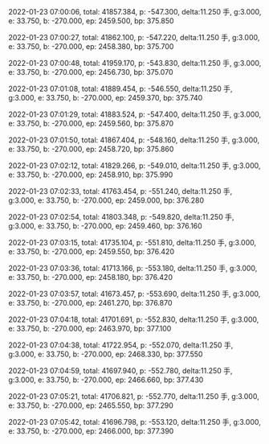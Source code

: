 2022-01-23 07:00:06, total: 41857.384, p: -547.300, delta:11.250 手, g:3.000, e: 33.750, b: -270.000, ep: 2459.500, bp: 375.850

2022-01-23 07:00:27, total: 41862.100, p: -547.220, delta:11.250 手, g:3.000, e: 33.750, b: -270.000, ep: 2458.380, bp: 375.700

2022-01-23 07:00:48, total: 41959.170, p: -543.830, delta:11.250 手, g:3.000, e: 33.750, b: -270.000, ep: 2456.730, bp: 375.070

2022-01-23 07:01:08, total: 41889.454, p: -546.550, delta:11.250 手, g:3.000, e: 33.750, b: -270.000, ep: 2459.370, bp: 375.740

2022-01-23 07:01:29, total: 41883.524, p: -547.400, delta:11.250 手, g:3.000, e: 33.750, b: -270.000, ep: 2459.560, bp: 375.870

2022-01-23 07:01:50, total: 41867.404, p: -548.160, delta:11.250 手, g:3.000, e: 33.750, b: -270.000, ep: 2458.720, bp: 375.860

2022-01-23 07:02:12, total: 41829.266, p: -549.010, delta:11.250 手, g:3.000, e: 33.750, b: -270.000, ep: 2458.910, bp: 375.990

2022-01-23 07:02:33, total: 41763.454, p: -551.240, delta:11.250 手, g:3.000, e: 33.750, b: -270.000, ep: 2459.000, bp: 376.280

2022-01-23 07:02:54, total: 41803.348, p: -549.820, delta:11.250 手, g:3.000, e: 33.750, b: -270.000, ep: 2459.460, bp: 376.160

2022-01-23 07:03:15, total: 41735.104, p: -551.810, delta:11.250 手, g:3.000, e: 33.750, b: -270.000, ep: 2459.550, bp: 376.420

2022-01-23 07:03:36, total: 41713.166, p: -553.180, delta:11.250 手, g:3.000, e: 33.750, b: -270.000, ep: 2458.180, bp: 376.420

2022-01-23 07:03:57, total: 41673.457, p: -553.690, delta:11.250 手, g:3.000, e: 33.750, b: -270.000, ep: 2461.270, bp: 376.870

2022-01-23 07:04:18, total: 41701.691, p: -552.830, delta:11.250 手, g:3.000, e: 33.750, b: -270.000, ep: 2463.970, bp: 377.100

2022-01-23 07:04:38, total: 41722.954, p: -552.070, delta:11.250 手, g:3.000, e: 33.750, b: -270.000, ep: 2468.330, bp: 377.550

2022-01-23 07:04:59, total: 41697.940, p: -552.780, delta:11.250 手, g:3.000, e: 33.750, b: -270.000, ep: 2466.660, bp: 377.430

2022-01-23 07:05:21, total: 41706.821, p: -552.770, delta:11.250 手, g:3.000, e: 33.750, b: -270.000, ep: 2465.550, bp: 377.290

2022-01-23 07:05:42, total: 41696.798, p: -553.120, delta:11.250 手, g:3.000, e: 33.750, b: -270.000, ep: 2466.000, bp: 377.390